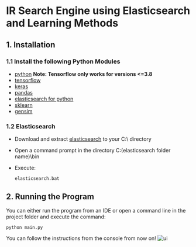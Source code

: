 # IR Search Engine using Elasticsearch and Learning Methods
## 1. Installation
### 1.1 Install the following Python Modules
- [python](www.python.org) **Note: Tensorflow only works for versions <=3.8**
- [tensorflow](https://www.tensorflow.org/install/)
- [keras](https://pypi.org/project/Keras/)
- [pandas](https://pandas.pydata.org/pandas-docs/stable/getting_started/install.html)
- [elasticsearch for python](https://pypi.org/project/elasticsearch/)
- [sklearn](https://scikit-learn.org/stable/install.html)
- [gensim](https://pypi.org/project/gensim/)

### 1.2 Elasticsearch
- Download and extract [elasticsearch](https://www.elastic.co/downloads/elasticsearch) to your C:\ directory
- Open a command prompt in the directory C:\(elasticsearch folder name)\bin
- Execute:

      elasticsearch.bat

## 2. Running the Program
You can either run the program from an IDE or open a command line in the project folder and execute the command:

    python main.py

You can follow the instructions from the console from now on!
![ui](https://i.imgur.com/BOhpBXT.png)
